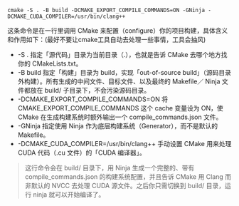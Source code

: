 ```
cmake -S . -B build -DCMAKE_EXPORT_COMPILE_COMMANDS=ON -GNinja -DCMAKE_CUDA_COMPILER=/usr/bin/clang++
```

这条命令是在一行里调用 CMake 来配置（configure）你的项目构建，具体含义和作用如下：(最好不要让cmake工具自动去处理一些事情，工具会抽风)
- -S .
	指定「源代码」目录为当前目录（.），也就是告诉 CMake 去哪个地方找你的 CMakeLists.txt。
- -B build
	指定「构建」目录为 build，实现「out-of-source build」（源码目录外构建）。所有生成的中间文件、目标文件、以及最终的 Makefile／ Ninja 文件都放在 build/ 子目录下，不会污染源码目录。
- -DCMAKE_EXPORT_COMPILE_COMMANDS=ON
	将 CMAKE_EXPORT_COMPILE_COMMANDS 这个 cache 变量设为 ON，使 CMake 在生成构建系统时额外输出一个 compile_commands.json 文件。
- -GNinja
	指定使用 Ninja 作为底层构建系统（Generator），而不是默认的 Makefile。
- -DCMAKE_CUDA_COMPILER=/usr/bin/clang++
	手动设置 CMake 用来处理 CUDA 代码（.cu 文件）的「CUDA 编译器」。

> 这行命令会在 build/ 目录下，用 Ninja 生成一个完整的、带有 compile_commands.json 的构建系统配置，并且告诉 CMake 用 Clang 而非默认的 NVCC 去处理 CUDA 源文件。之后你只需切换到 build/ 目录，运行 ninja 就可以开始编译了。